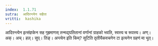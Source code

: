 ```yaml
---
index:  1.1.71
sutra:  आदिरन्त्येन सहैता
vritti:  kashika 
---
```


आदिरन्त्येन इत्संज्ञकेन सह गृह्रमाणस् तन्मद्यपतितानां वर्णानां ग्राहको भवति, स्वस्य च रूपस्य। अण्। अक्। अच्। हल्। सुप्। तिङ्। अन्त्येन इति किम्? सुटिति तृतीयैकवचनेन टा इत्यनेन ग्रहणं मा भूत्।

